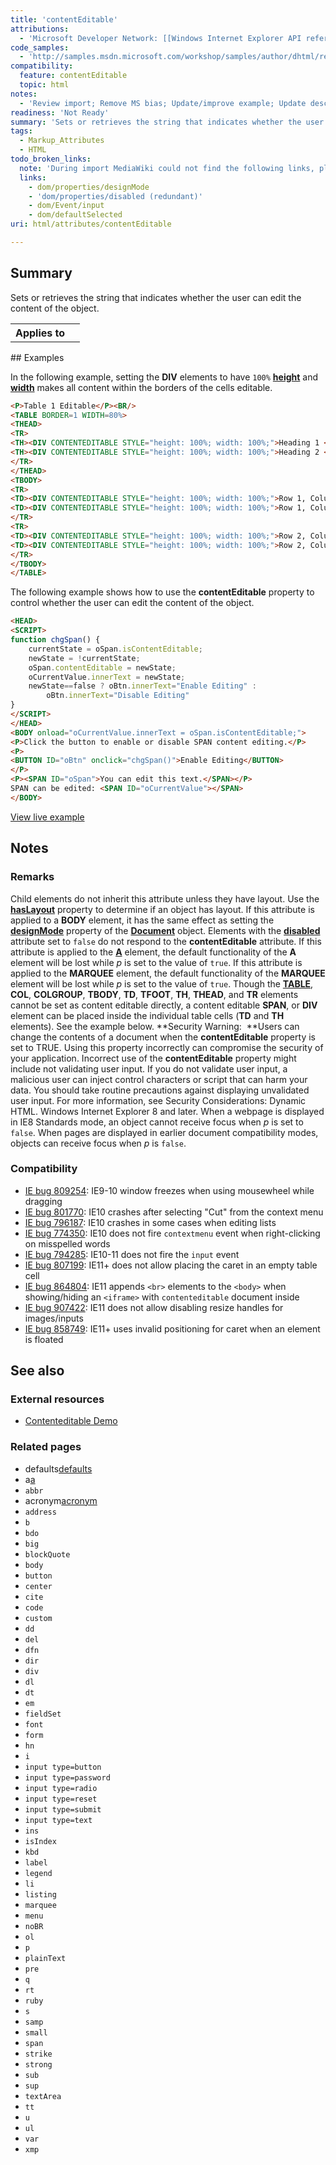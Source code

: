 ```yaml
---
title: 'contentEditable'
attributions:
  - 'Microsoft Developer Network: [[Windows Internet Explorer API reference](http://msdn.microsoft.com/en-us/library/ie/hh828809%28v=vs.85%29.aspx) Article]'
code_samples:
  - 'http://samples.msdn.microsoft.com/workshop/samples/author/dhtml/refs/contentEditableEX2.htm'
compatibility:
  feature: contentEditable
  topic: html
notes:
  - 'Review import; Remove MS bias; Update/improve example; Update descriptions; Fix lists & compatibility info'
readiness: 'Not Ready'
summary: 'Sets or retrieves the string that indicates whether the user can edit the content of the object.'
tags:
  - Markup_Attributes
  - HTML
todo_broken_links:
  note: 'During import MediaWiki could not find the following links, please fix and adjust this list.'
  links:
    - dom/properties/designMode
    - 'dom/properties/disabled (redundant)'
    - dom/Event/input
    - dom/defaultSelected
uri: html/attributes/contentEditable

---
```

## Summary

Sets or retrieves the string that indicates whether the user can edit the content of the object.

<table class="wikitable">
<tr>
<th>
Applies to

</th>
<td>
</td>
</tr>
</table>
## Examples

In the following example, setting the **DIV** elements to have `100%` [**height**](/css/properties/height) and [**width**](/css/properties/width) makes all content within the borders of the cells editable.

``` html
<P>Table 1 Editable</P><BR/>
<TABLE BORDER=1 WIDTH=80%>
<THEAD>
<TR>
<TH><DIV CONTENTEDITABLE STYLE="height: 100%; width: 100%;">Heading 1 <DIV></TH>
<TH><DIV CONTENTEDITABLE STYLE="height: 100%; width: 100%;">Heading 2 <DIV></TH>
</TR>
</THEAD>
<TBODY>
<TR>
<TD><DIV CONTENTEDITABLE STYLE="height: 100%; width: 100%;">Row 1, Column 1 text.<DIV></TD>
<TD><DIV CONTENTEDITABLE STYLE="height: 100%; width: 100%;">Row 1, Column 2 text.<DIV></TD>
</TR>
<TR>
<TD><DIV CONTENTEDITABLE STYLE="height: 100%; width: 100%;">Row 2, Column 1 text.<DIV></TD>
<TD><DIV CONTENTEDITABLE STYLE="height: 100%; width: 100%;">Row 2, Column 2 text.<DIV></TD>
</TR>
</TBODY>
</TABLE>
```

The following example shows how to use the **contentEditable** property to control whether the user can edit the content of the object.

``` html
<HEAD>
<SCRIPT>
function chgSpan() {
    currentState = oSpan.isContentEditable;
    newState = !currentState;
    oSpan.contentEditable = newState;
    oCurrentValue.innerText = newState;
    newState==false ? oBtn.innerText="Enable Editing" :
        oBtn.innerText="Disable Editing"
}
</SCRIPT>
</HEAD>
<BODY onload="oCurrentValue.innerText = oSpan.isContentEditable;">
<P>Click the button to enable or disable SPAN content editing.</P>
<P>
<BUTTON ID="oBtn" onclick="chgSpan()">Enable Editing</BUTTON>
</P>
<P><SPAN ID="oSpan">You can edit this text.</SPAN></P>
SPAN can be edited: <SPAN ID="oCurrentValue"></SPAN>
</BODY>
```

[View live example](http://samples.msdn.microsoft.com/workshop/samples/author/dhtml/refs/contentEditableEX2.htm)

## Notes

### Remarks

Child elements do not inherit this attribute unless they have layout. Use the [**hasLayout**](/css/cssom/properties/hasLayout) property to determine if an object has layout. If this attribute is applied to a **BODY** element, it has the same effect as setting the [**designMode**](/w/index.php?title=dom/properties/designMode&action=edit&redlink=1) property of the [**Document**](/dom/Document) object. Elements with the [**disabled**](/w/index.php?title=dom/properties/disabled_(redundant)&action=edit&redlink=1) attribute set to `false` do not respond to the **contentEditable** attribute. If this attribute is applied to the [**A**](/html/elements/a) element, the default functionality of the **A** element will be lost while *p* is set to the value of `true`. If this attribute is applied to the **MARQUEE** element, the default functionality of the **MARQUEE** element will be lost while *p* is set to the value of `true`. Though the [**TABLE**](/html/elements/table), **COL**, **COLGROUP**, **TBODY**, **TD**, **TFOOT**, **TH**, **THEAD**, and **TR** elements cannot be set as content editable directly, a content editable **SPAN**, or **DIV** element can be placed inside the individual table cells (**TD** and **TH** elements). See the example below. **Security Warning:  **Users can change the contents of a document when the **contentEditable** property is set to TRUE. Using this property incorrectly can compromise the security of your application. Incorrect use of the **contentEditable** property might include not validating user input. If you do not validate user input, a malicious user can inject control characters or script that can harm your data. You should take routine precautions against displaying unvalidated user input. For more information, see Security Considerations: Dynamic HTML. Windows Internet Explorer 8 and later. When a webpage is displayed in IE8 Standards mode, an object cannot receive focus when *p* is set to `false`. When pages are displayed in earlier document compatibility modes, objects can receive focus when *p* is `false`.

### Compatibility

-   [IE bug 809254](https://connect.microsoft.com/IE/feedbackdetail/view/809254): IE9-10 window freezes when using mousewheel while dragging
-   [IE bug 801770](https://connect.microsoft.com/IE/feedbackdetail/view/801770): IE10 crashes after selecting "Cut" from the context menu
-   [IE bug 796187](https://connect.microsoft.com/IE/feedback/details/796187/internet-explorer-10-crash-with-contenteditable-list): IE10 crashes in some cases when editing lists
-   [IE bug 774350](https://connect.microsoft.com/IE/feedbackdetail/view/774350): IE10 does not fire `contextmenu` event when right-clicking on misspelled words
-   [IE bug 794285](https://connect.microsoft.com/IE/feedbackdetail/view/794285): IE10-11 does not fire the `input` event
-   [IE bug 807199](https://connect.microsoft.com/IE/feedbackdetail/view/807199): IE11+ does not allow placing the caret in an empty table cell
-   [IE bug 864804](https://connect.microsoft.com/IE/feedbackdetail/view/864804): IE11 appends `<br>` elements to the `<body>` when showing/hiding an `<iframe>` with `contenteditable` document inside
-   [IE bug 907422](https://connect.microsoft.com/IE/feedbackdetail/view/907422): IE11 does not allow disabling resize handles for images/inputs
-   [IE bug 858749](https://connect.microsoft.com/IE/feedback/details/858749): IE11+ uses invalid positioning for caret when an element is floated

## See also

### External resources

-   [Contenteditable Demo](http://demo.xpertdeveloper.com/contenteditable-attribute/)

### Related pages

-   defaults[defaults](/w/index.php?title=dom/defaultSelected&action=edit&redlink=1)
-   a[a](/html/elements/a)
-   `abbr`
-   acronym[acronym](/html/elements/acronym)
-   `address`
-   `b`
-   `bdo`
-   `big`
-   `blockQuote`
-   `body`
-   `button`
-   `center`
-   `cite`
-   `code`
-   `custom`
-   `dd`
-   `del`
-   `dfn`
-   `dir`
-   `div`
-   `dl`
-   `dt`
-   `em`
-   `fieldSet`
-   `font`
-   `form`
-   `hn`
-   `i`
-   `input type=button`
-   `input type=password`
-   `input type=radio`
-   `input type=reset`
-   `input type=submit`
-   `input type=text`
-   `ins`
-   `isIndex`
-   `kbd`
-   `label`
-   `legend`
-   `li`
-   `listing`
-   `marquee`
-   `menu`
-   `noBR`
-   `ol`
-   `p`
-   `plainText`
-   `pre`
-   `q`
-   `rt`
-   `ruby`
-   `s`
-   `samp`
-   `small`
-   `span`
-   `strike`
-   `strong`
-   `sub`
-   `sup`
-   `textArea`
-   `tt`
-   `u`
-   `ul`
-   `var`
-   `xmp`
